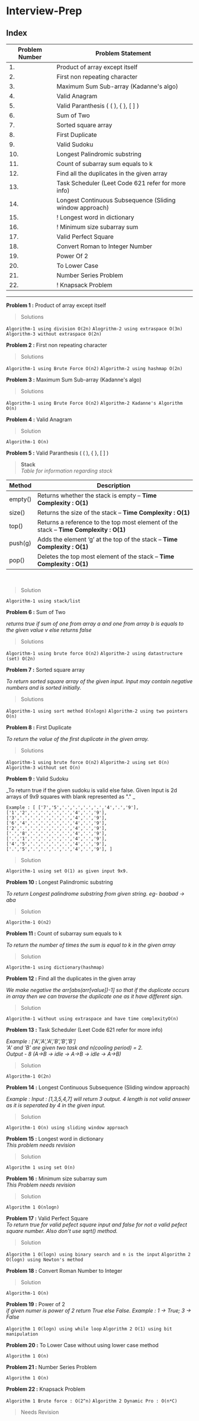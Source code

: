 # Interview-Prep #

##                                   Index                                              ##
| **Problem Number** | **Problem Statement** |
|--------------------|-----------------------|
| 1.| Product of array except itself |
| 2.| First non repeating character |
| 3.| Maximum Sum Sub-array (Kadanne's algo) |
| 4.| Valid Anagram |
| 5.| Valid Paranthesis ( ( ), { }, [ ] ) |
| 6.| Sum of Two |
| 7.| Sorted square array |
| 8.| First Duplicate |
| 9.| Valid Sudoku |
|10.| Longest Palindromic substring |
|11.| Count of subarray sum equals to k |
|12.| Find all the duplicates in the given array |
|13.| Task Scheduler (Leet Code 621 refer for more info) |
|14.| Longest Continuous Subsequence (Sliding window approach) |
|15.| ! Longest word in dictionary |
|16.| ! Minimum size subarray sum  |
|17.| Valid Perfect Square         |
|18.| Convert Roman to Integer Number |
|19.| Power Of 2 |
|20.| To Lower Case|
|21.| Number Series Problem|
|22.| ! Knapsack Problem|


***

**Problem 1 :**  Product of array except itself 

>Solutions <br>

`Algorithm-1 using division O(2n)`
`Alogrithm-2 using extraspace O(3n)`
`Algorithm-3 without extraspace O(2n)`

**Problem 2 :** First non repeating character

>Solutions<br>

`Algorithm-1 using Brute Force O(n2)`
`Algorithm-2 using hashmap O(2n)`

**Problem 3 :** Maximum Sum Sub-array (Kadanne's algo)
>Solutions<br>

`Algorithm-1 using Brute Force O(n2)`
`Algorithm-2 Kadanne's Algorithm O(n)`

**Problem 4 :** Valid Anagram 
>Solution<br>

`Algorithm-1 O(n)`

**Problem 5 :** Valid Paranthesis ( ( ), { }, [ ] )<br>

>**Stack**<br>
_Table for information regarding stack_

|Method|Description|
|---|---| 
|empty() | Returns whether the stack is empty – **Time Complexity : O(1)**|
|size() | Returns the size of the stack – **Time Complexity : O(1)**|
|top() | Returns a reference to the top most element of the stack – **Time Complexity : O(1)**|
|push(g) | Adds the element ‘g’ at the top of the stack – **Time Complexity : O(1)**|
|pop() | Deletes the top most element of the stack – **Time Complexity : O(1)**|
<br>

>Solution<br>

`Algorithm-1 using stack/list`

**Problem 6 :** Sum of Two <br>

_returns true if sum of one from array a and one from array b is equals to the given value v else returns false_

>Solutions<br>

`Algorithm-1 using brute force O(n2)`
`Algorithm-2 using datastructure (set) O(2n)`

**Problem 7 :** Sorted square array<br>

_To return sorted square array of the given input. Input may contain negative numbers and is sorted initially._

>Solutions<br>

`Algorithm-1 using sort method O(nlogn)`
`Algorithm-2 using two pointers O(n)`

**Problem 8 :** First Duplicate<br>

_To return the value of the first duplicate in the given array._

>Solutions<br>

`Algorithm-1 using brute force O(n2)`
`Algorithm-2 using set O(n)`
`Algorithm-3 without set O(n)`


**Problem 9 :** Valid Sudoku<br>

_To return true if the given sudoku is valid else false. Given Input is 2d arrays of 9x9 squares with blank represented as "." _

`Example : [
    ['7','5','.','.','.','.','4','.','9'],
    ['1','2','.','.','.','.','4','.','9'],
    ['3','.','.','.','.','.','4','.','9'],
    ['6','4','.','.','.','.','4','.','9'],
    ['2','.','.','.','.','.','4','.','9'],
    ['.','8','.','.','.','.','4','.','9'],
    ['.','1','.','.','.','.','4','.','9'],
    ['4','5','.','.','.','.','4','.','9'],
    ['.','5','.','.','.','.','4','.','9'],
]`

>Solution<br>

`Algorithm-1 using set O(1) as given input 9x9.`

**Problem 10 :** Longest Palindromic substring<br>

_To return Longest palindrome substring from given string. eg- baabad -> aba_

>Solution<br>

`Algorithm-1 O(n2)`

**Problem 11 :** Count of subarray sum equals to k<br>

_To return the number of times the sum is equal to k in the given array_

>Solution<br>

`Algorithm-1 using dictionary(hashmap)`

**Problem 12 :** Find all the duplicates in the given array<br>

_We make negative the arr[abs(arr[value])-1] so that if the duplicate occurs in array then we can traverse the duplicate one as it have different sign_.

>Solution<br>

`Algorithm-1 without using extraspace and have time complexityO(n)`

**Problem 13 :** Task Scheduler (Leet Code 621 refer for more info)<br>

_Example : ['A','A','A','B','B','B']<br>
'A' and 'B' are given two task and n(cooling period) = 2.<br>
Output - 8 (A->B -> idle -> A->B -> idle -> A->B)_<br>

>Solution<br>

`Algorithm-1 O(2n)`

**Problem 14 :** Longest Continuous Subsequence (Sliding window approach)<br>

_Example : Input : [1,3,5,4,7] will return 3 output. 4 length is not valid answer as it is seperated by 4 in the given input._

>Solution<br>

`Algorithm-1 O(n) using sliding window approach`

**Problem 15 :** Longest word in dictionary <br>
_This problem needs revision_
>Solution<br>

`Algorithm 1 using set O(n)`

**Problem 16 :** Minimum size subarray sum<br>
_This Problem needs revision_
>Solution<br>

`Algorithm 1 O(nlogn)`

**Problem 17 :** Valid Perfect Square<br>
_To return true for valid pefect square input and false for not a valid pefect square number. Also don't use sqrt() method._

>Solution <br>

`Algorithm 1 O(logn) using binary search and n is the input`
`Algorithm 2 O(logn) using Newton's method`

**Problem 18 :** Convert Roman Number to Integer

>Solution <br>

`Algorithm-1 O(n)`

**Problem 19 :** Power of 2 <br>
_if given numer is power of 2 return True else False._
_Example : 1 -> True; 3 -> False_

`Algorithm 1 O(logn) using while loop` `Algorithm 2 O(1) using bit manipulation`

**Problem 20 :** To Lower Case without using lower case method<br>

`Algorithm 1 O(n)`

**Problem 21 :** Number Series Problem<br>

`Algorithm 1 O(n)`


**Problem 22 :** Knapsack Problem<br>

`Algorithm 1 Brute force : O(2^n)` 
`Algorithm 2 Dynamic Pro : O(n*C)`

> Needs Revision 
